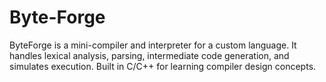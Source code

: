 # Byte-Forge
ByteForge is a mini-compiler and interpreter for a custom language. It handles lexical analysis, parsing, intermediate code generation, and simulates execution. Built in C/C++ for learning compiler design concepts.
